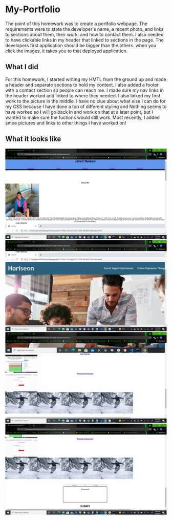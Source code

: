 # My-Portfolio
The point of this homework was to create a portfolio webpage. The requirements were to state the developer's name, a recent photo, and links to sections about them, their work, and how to contact them. I also needed to have clickable links in my header that linked to sections in the page. The developers first application should be bigger than the others.
when you click the images, it takes you to that deployed application.

## What I did
For this homework, I started writing my HMTL from the ground up and made a header and separate sections to hold my content. I also added a footer with a contact section so people can reach me. I made sure my nav links in the header worked and linked to where they needed. I also linked my first work to the picture in the middle. I have no clue about what else I can do for my CSS because I have done a ton of different styling and Nothing seems to have worked so I will go back in and work on that at a later point, but I wanted to make sure the fuctions would still work.
Most recently, I added smoe pictures and links to other things I have worked on!

## What it looks like
![screenshot](./images/Screenshot-39.png)
![screenshot](./images/Screenshot-40.png)
![screenshot](./images/Screenshot-41.png)
![screenshot](./images/Screenshot-42.png)


